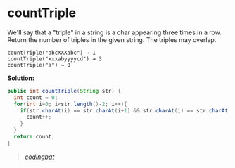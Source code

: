 # countTriple

We'll say that a "triple" in a string is a char appearing three times in a row. Return the number of triples in the given string. The triples may overlap.

```
countTriple("abcXXXabc") → 1
countTriple("xxxabyyyycd") → 3
countTriple("a") → 0
```

**Solution:**

```java
public int countTriple(String str) {
  int count = 0;
  for(int i=0; i<str.length()-2; i++){
    if(str.charAt(i) == str.charAt(i+1) && str.charAt(i) == str.charAt(i+2)){
      count++;
    }
  }
  return count;
}
```

> _[codingbat](https://codingbat.com/prob/p195714)_